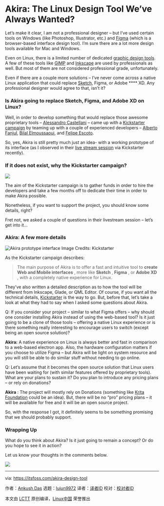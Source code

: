 [#]: collector: (lujun9972)
[#]: translator: (geekpi)
[#]: reviewer: ( )
[#]: publisher: ( )
[#]: url: ( )
[#]: subject: (Akira: The Linux Design Tool We’ve Always Wanted?)
[#]: via: (https://itsfoss.com/akira-design-tool)
[#]: author: (Ankush Das https://itsfoss.com/author/ankush/)

Akira: The Linux Design Tool We’ve Always Wanted?
======

Let’s make it clear, I am not a professional designer – but I’ve used certain tools on Windows (like Photoshop, Illustrator, etc.) and [Figma][1] (which is a browser-based interface design tool). I’m sure there are a lot more design tools available for Mac and Windows.

Even on Linux, there is a limited number of dedicated [graphic design tools][2]. A few of these tools like [GIMP][3] and [Inkscape][4] are used by professionals as well. But most of them are not considered professional grade, unfortunately.

Even if there are a couple more solutions – I’ve never come across a native Linux application that could replace [Sketch][5], Figma, or Adobe **** XD. Any professional designer would agree to that, isn’t it?

### Is Akira going to replace Sketch, Figma, and Adobe XD on Linux?

Well, in order to develop something that would replace those awesome proprietary tools – [Alessandro Castellani][6] – came up with a [Kickstarter campaign][7] by teaming up with a couple of experienced developers –
[Alberto Fanjul][8], [Bilal Elmoussaoui][9], and [Felipe Escoto][10].

So, yes, Akira is still pretty much just an idea- with a working prototype of its interface (as I observed in their [live stream session][11] via Kickstarter recently).

### If it does not exist, why the Kickstarter campaign?

![][12]

The aim of the Kickstarter campaign is to gather funds in order to hire the developers and take a few months off to dedicate their time in order to make Akira possible.

Nonetheless, if you want to support the project, you should know some details, right?

Fret not, we asked a couple of questions in their livestream session – let’s get into it…

### Akira: A few more details

![Akira prototype interface][13]
Image Credits: Kickstarter

As the Kickstarter campaign describes:

> The main purpose of Akira is to offer a fast and intuitive tool to **create Web and Mobile interfaces** , more like **Sketch** , **Figma** , or **Adobe XD** , with a completely native experience for Linux.

They’ve also written a detailed description as to how the tool will be different from Inkscape, Glade, or QML Editor. Of course, if you want all the technical details, [Kickstarter][7] is the way to go. But, before that, let’s take a look at what they had to say when I asked some questions about Akira.

Q: If you consider your project – similar to what Figma offers – why should one consider installing Akira instead of using the web-based tool? Is it just going to be a clone of those tools – offering a native Linux experience or is there something really interesting to encourage users to switch (except being an open source solution)?

**Akira:** A native experience on Linux is always better and fast in comparison to a web-based electron app. Also, the hardware configuration matters if you choose to utilize Figma – but Akira will be light on system resource and you will still be able to do similar stuff without needing to go online.

Q: Let’s assume that it becomes the open source solution that Linux users have been waiting for (with similar features offered by proprietary tools). What are your plans to sustain it? Do you plan to introduce any pricing plans – or rely on donations?

**Akira** : The project will mostly rely on Donations (something like [Krita Foundation][14] could be an idea). But, there will be no “pro” pricing plans – it will be available for free and it will be an open source project.

So, with the response I got, it definitely seems to be something promising that we should probably support.

### Wrapping Up

What do you think about Akira? Is it just going to remain a concept? Or do you hope to see it in action?

Let us know your thoughts in the comments below.

![][15]

--------------------------------------------------------------------------------

via: https://itsfoss.com/akira-design-tool

作者：[Ankush Das][a]
选题：[lujun9972][b]
译者：[译者ID](https://github.com/译者ID)
校对：[校对者ID](https://github.com/校对者ID)

本文由 [LCTT](https://github.com/LCTT/TranslateProject) 原创编译，[Linux中国](https://linux.cn/) 荣誉推出

[a]: https://itsfoss.com/author/ankush/
[b]: https://github.com/lujun9972
[1]: https://www.figma.com/
[2]: https://itsfoss.com/best-linux-graphic-design-software/
[3]: https://itsfoss.com/gimp-2-10-release/
[4]: https://inkscape.org/
[5]: https://www.sketchapp.com/
[6]: https://github.com/Alecaddd
[7]: https://www.kickstarter.com/projects/alecaddd/akira-the-linux-design-tool/description
[8]: https://github.com/albfan
[9]: https://github.com/bilelmoussaoui
[10]: https://github.com/Philip-Scott
[11]: https://live.kickstarter.com/alessandro-castellani/live-stream/the-current-state-of-akira
[12]: https://i0.wp.com/itsfoss.com/wp-content/uploads/2019/01/akira-design-tool-kickstarter.jpg?resize=800%2C451&ssl=1
[13]: https://i2.wp.com/itsfoss.com/wp-content/uploads/2019/01/akira-mockup.png?ssl=1
[14]: https://krita.org/en/about/krita-foundation/
[15]: https://i0.wp.com/itsfoss.com/wp-content/uploads/2019/01/akira-design-tool-kickstarter.jpg?fit=812%2C458&ssl=1
